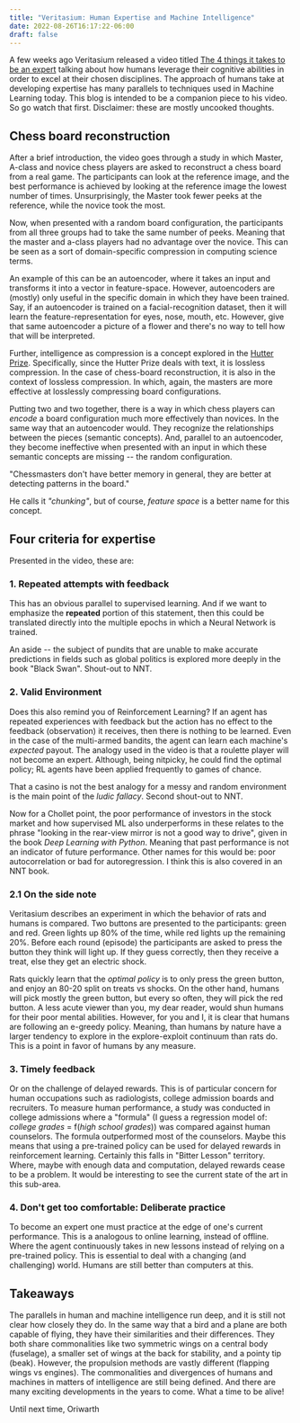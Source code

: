 ```yaml
---
title: "Veritasium: Human Expertise and Machine Intelligence"
date: 2022-08-26T16:17:22-06:00
draft: false
---
```


A few weeks ago Veritasium released a video titled [The 4 things it takes to be an expert](https://www.youtube.com/watch?v=5eW6Eagr9XA) talking about how humans leverage their cognitive abilities in order to excel at their chosen disciplines. The approach of humans take at developing expertise has many parallels to techniques used in Machine Learning today. This blog is intended to be a companion piece to his video. So go watch that first. Disclaimer: these are mostly uncooked thoughts. 

## Chess board reconstruction
After a brief introduction, the video goes through a study in which Master, A-class and novice chess players are asked to reconstruct a chess board from a real game. The participants can look at the reference image, and the best performance is achieved by looking at the reference image the lowest number of times. Unsurprisingly, the Master took fewer peeks at the reference, while the novice took the most. 

Now, when presented with a random board configuration, the participants from all three groups had to take the same number of peeks. Meaning that the master and a-class players had no advantage over the novice. This can be seen as a sort of domain-specific compression in computing science terms.

An example of this can be an autoencoder, where it takes an input and transforms it into a vector in feature-space. However, autoencoders are (mostly) only useful in the specific domain in which they have been trained. Say, if an autoencoder is trained on a facial-recognition dataset, then it will learn the feature-representation for eyes, nose, mouth, etc. However, give that same autoencoder a picture of a flower and there's no way to tell how that will be interpreted.

Further, intelligence as compression is a concept explored in the [Hutter Prize](https://en.wikipedia.org/wiki/Hutter_Prize). Specifically, since the Hutter Prize deals with text, it is lossless compression. In the case of chess-board reconstruction, it is also in the context of lossless compression. In which, again, the masters are more effective at losslessly compressing board configurations. 

Putting two and two together, there is a way in which chess players can _encode_ a board configuration much more effectively than novices. In the same way that an autoencoder would. They recognize the relationships between the pieces (semantic concepts). And, parallel to an autoencoder, they become ineffective when presented with an input in which these semantic concepts are missing -- the random configuration.

"Chessmasters don't have better memory in general, they are better at detecting patterns in the board."

He calls it _"chunking"_, but of course, _feature space_ is a better name for this concept.

## Four criteria for expertise

Presented in the video, these are:
### 1. Repeated attempts with feedback
This has an obvious parallel to supervised learning. And if we want to emphasize the **repeated** portion of this statement, then this could be translated directly into the multiple epochs in which a Neural Network is trained. 

An aside -- the subject of  pundits that are unable to make accurate predictions in fields such as global politics is explored more deeply in the book "Black Swan". Shout-out to NNT.

### 2. Valid Environment
Does this also remind you of Reinforcement Learning? If an agent has repeated experiences with feedback but the action has no effect to the feedback (observation) it receives, then there is nothing to be learned. Even in the case of the multi-armed bandits, the agent can learn each machine's _expected_ payout. The analogy used in the video is that a roulette player will not become an expert. Although, being nitpicky, he could find the optimal policy; RL agents have been applied frequently to games of chance.

That a casino is not the best analogy for a messy and random environment is the main point of the _ludic fallacy_. Second shout-out to NNT. 

Now for a Chollet point, the poor performance of investors in the stock market and how supervised ML also underperforms in these relates to the phrase "looking in the rear-view mirror is not a good way to drive", given in the book _Deep Learning with Python_. Meaning that past performance is not an indicator of future performance. Other names for this would be: poor autocorrelation or bad for autoregression. I think this is also covered in an NNT book.

### 2.1 On the side note
Veritasium describes an experiment in which the behavior of rats and humans is compared. Two buttons are presented to the participants: green and red. Green lights up 80% of the time, while red lights up the remaining 20%. Before each round (episode) the participants are asked to press the button they think will light up. If they guess correctly, then they receive a treat, else they get an electric shock. 

Rats quickly learn that the _optimal policy_ is to only press the green button, and enjoy an 80-20 split on treats vs shocks. On the other hand, humans will pick mostly the green button, but every so often, they will pick the red button. A less acute viewer than you, my dear reader, would shun humans for their poor mental abilities. However, for you and I, it is clear that humans are following an e-greedy policy. Meaning, than humans by nature have a larger tendency to explore in the explore-exploit continuum than rats do. This is a point in favor of humans by any measure.

### 3. Timely feedback
Or on the challenge of delayed rewards. This is of particular concern for human occupations such as radiologists, college admission boards and recruiters. To measure human performance, a study was conducted in college admissions where a "formula" (I guess a regression model of: _college grades_ = f(_high school grades_)) was compared against human counselors. The formula outperformed most of the counselors. Maybe this means that using a pre-trained policy can be used for delayed rewards in reinforcement learning. Certainly this falls in "Bitter Lesson" territory. Where, maybe with enough data and computation, delayed rewards cease to be a problem. It would be interesting to see the current state of the art in this sub-area.

### 4. Don't get too comfortable: Deliberate practice
To become an expert one must practice at the edge of one's current performance. This is a analogous to online learning, instead of offline. Where the agent continuously takes in new lessons instead of relying on a pre-trained policy. This is essential to deal with a changing (and challenging) world. Humans are still better than computers at this. 

## Takeaways
The parallels in human and machine intelligence run deep, and it is still not clear how closely they do. In the same way that a bird and a plane are both capable of flying, they have their similarities and their differences. They both share commonalities like two symmetric wings on a central body (fuselage), a smaller set of wings at the back for stability, and a pointy tip (beak). However, the propulsion methods are vastly different (flapping wings vs engines). The commonalities and divergences of humans and machines in matters of intelligence are still being defined. And there are many exciting developments in the years to come. What a time to be alive!

Until next time,
Oriwarth
